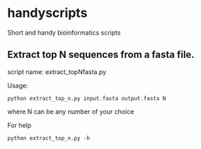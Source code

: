 # handyscripts
Short and handy bioinformatics scripts 

## Extract top N sequences from a fasta file.
script name: extract_topNfasta.py

Usage:

```python extract_top_n.py input.fasta output.fasta N```

where N can be any number of your choice

For help

```python extract_top_n.py -h```